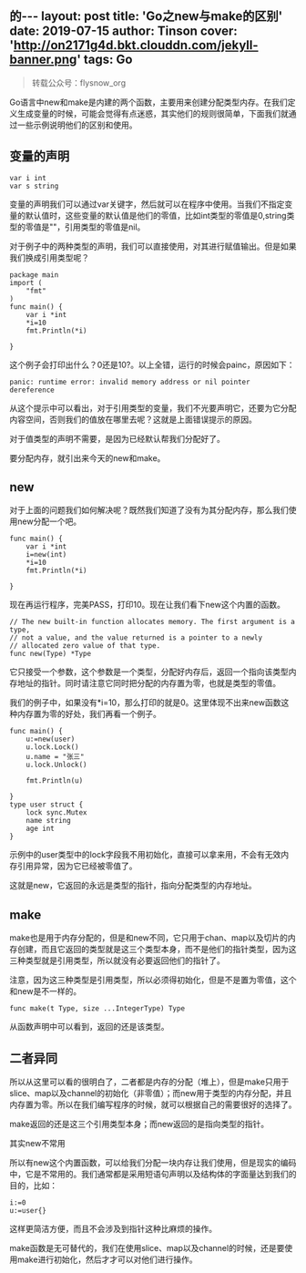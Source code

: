 的---
layout: post
title: 'Go之new与make的区别'
date: 2019-07-15
author: Tinson
cover: 'http://on2171g4d.bkt.clouddn.com/jekyll-banner.png'
tags: Go
---

> 转载公众号：flysnow_org    
 
Go语言中new和make是内建的两个函数，主要用来创建分配类型内存。在我们定义生成变量的时候，可能会觉得有点迷惑，其实他们的规则很简单，下面我们就通过一些示例说明他们的区别和使用。
 
## 变量的声明
```golang
var i int
var s string
```

变量的声明我们可以通过var关键字，然后就可以在程序中使用。当我们不指定变量的默认值时，这些变量的默认值是他们的零值，比如int类型的零值是0,string类型的零值是""，引用类型的零值是nil。  
 
对于例子中的两种类型的声明，我们可以直接使用，对其进行赋值输出。但是如果我们换成引用类型呢？  
```golang
package main
import (
    "fmt"
)
func main() {
    var i *int
    *i=10
    fmt.Println(*i)

}
```

这个例子会打印出什么？0还是10?。以上全错，运行的时候会painc，原因如下：  
```text
panic: runtime error: invalid memory address or nil pointer dereference
```
从这个提示中可以看出，对于引用类型的变量，我们不光要声明它，还要为它分配内容空间，否则我们的值放在哪里去呢？这就是上面错误提示的原因。  

对于值类型的声明不需要，是因为已经默认帮我们分配好了。  

要分配内存，就引出来今天的new和make。  

## new
对于上面的问题我们如何解决呢？既然我们知道了没有为其分配内存，那么我们使用new分配一个吧。  
```text
func main() {
    var i *int
    i=new(int)
    *i=10
    fmt.Println(*i)

}
```
 
现在再运行程序，完美PASS，打印10。现在让我们看下new这个内置的函数。  
```text
// The new built-in function allocates memory. The first argument is a type,
// not a value, and the value returned is a pointer to a newly
// allocated zero value of that type.
func new(Type) *Type
```
它只接受一个参数，这个参数是一个类型，分配好内存后，返回一个指向该类型内存地址的指针。同时请注意它同时把分配的内存置为零，也就是类型的零值。  

我们的例子中，如果没有*i=10，那么打印的就是0。这里体现不出来new函数这种内存置为零的好处，我们再看一个例子。  
```golang
func main() {
    u:=new(user)
    u.lock.Lock()
    u.name = "张三"
    u.lock.Unlock()

    fmt.Println(u)

}
type user struct {
    lock sync.Mutex
    name string
    age int
}
```

示例中的user类型中的lock字段我不用初始化，直接可以拿来用，不会有无效内存引用异常，因为它已经被零值了。  

这就是new，它返回的永远是类型的指针，指向分配类型的内存地址。  

## make
make也是用于内存分配的，但是和new不同，它只用于chan、map以及切片的内存创建，而且它返回的类型就是这三个类型本身，而不是他们的指针类型，因为这三种类型就是引用类型，所以就没有必要返回他们的指针了。  

注意，因为这三种类型是引用类型，所以必须得初始化，但是不是置为零值，这个和new是不一样的。  
```golang
func make(t Type, size ...IntegerType) Type
```
从函数声明中可以看到，返回的还是该类型。  

## 二者异同
所以从这里可以看的很明白了，二者都是内存的分配（堆上），但是make只用于slice、map以及channel的初始化（非零值）；而new用于类型的内存分配，并且内存置为零。所以在我们编写程序的时候，就可以根据自己的需要很好的选择了。  

make返回的还是这三个引用类型本身；而new返回的是指向类型的指针。  

其实new不常用  

所以有new这个内置函数，可以给我们分配一块内存让我们使用，但是现实的编码中，它是不常用的。我们通常都是采用短语句声明以及结构体的字面量达到我们的目的，比如：  
```golang
i:=0
u:=user{}
```
这样更简洁方便，而且不会涉及到指针这种比麻烦的操作。  

make函数是无可替代的，我们在使用slice、map以及channel的时候，还是要使用make进行初始化，然后才才可以对他们进行操作。  
